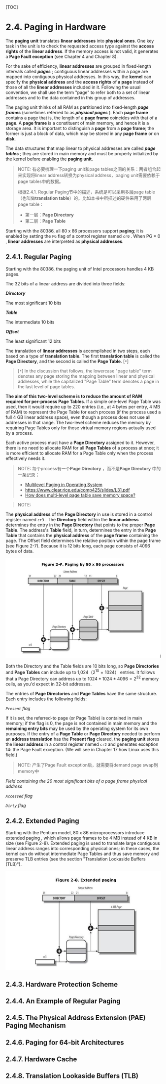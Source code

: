 [TOC]

# 2.4. Paging in Hardware

The **paging unit** translates **linear addresses** into **physical ones**. One key task in the unit is to check the requested access type against the **access rights** of the **linear address**. If the memory access is not valid, it generates a **Page Fault exception** (see Chapter 4 and Chapter 8).

For the sake of efficiency, **linear addresses** are grouped in fixed-length intervals called ***pages*** ; contiguous linear addresses within a page are mapped into contiguous physical addresses. In this way, the **kernel** can specify the **physical address** and the **access rights** of **a page** instead of those of all the **linear addresses** included in it. Following the usual convention, we shall use the term "page" to refer both to a set of linear addresses and to the data contained in this group of addresses.

The paging unit thinks of all RAM as partitioned into fixed-length ***page frames*** (sometimes referred to as ***physical pages*** ). Each **page frame** contains a page that is, the length of a **page frame** coincides with that of a **page**. A **page frame** is a constituent of main memory, and hence it is a storage area. It is important to distinguish a **page** from a **page frame**; the former is just a block of data, which may be stored in any **page frame** or on **disk**.

The data structures that map linear to physical addresses are called ***page tables*** ; they are stored in main memory and must be properly initialized by the kernel before enabling the **paging unit**.

> NOTE: 有必要梳理一下paging unit和page tables之间的关系：两者组合起来实现将linear address转换为physical address，paging unit需要依赖于page tables中的数据。
>
> 根据2.4.1. Regular Paging节中的描述，系统是可以采用多层page table（也叫做**translation table**）的。比如本书中所描述的硬件采用了两层page table：
>
> - 第一层：**Page Directory**
> - 第二层：**Page Table**

Starting with the 80386, all 80 x 86 processors support **paging**; it is enabled by setting the  `PG` flag of a control register named  `cr0` . When  PG = 0 , **linear addresses** are interpreted as **physical addresses**.

## 2.4.1. Regular Paging

Starting with the 80386, the paging unit of Intel processors handles 4 KB pages.

The 32 bits of a linear address are divided into three fields:

***Directory***

The most significant 10 bits

***Table***

The intermediate 10 bits

***Offset***

The least significant 12 bits



The translation of **linear addresses** is accomplished in two steps, each based on a type of **translation table**. The first **translation table** is called the **Page Directory**, and the second is called the **Page Table**. [`*`]

> [`*`] In the discussion that follows, the lowercase "page table" term denotes any page storing the mapping between linear and physical addresses, while the capitalized "Page Table" term denotes a page in the last level of page tables.

**The aim of this two-level scheme is to reduce the amount of RAM required for per-process Page Tables**. If a simple one-level Page Table was used, then it would require up to 220 entries (i.e., at 4 bytes per entry, 4 MB of RAM) to represent the Page Table for each process (if the process used a full 4 GB linear address space), even though a process does not use all addresses in that range. The two-level scheme reduces the memory by requiring Page Tables only for those virtual memory regions actually used by a process.

Each active process must have a **Page Directory** assigned to it. However, there is no need to allocate RAM for all **Page Tables** of a process at once; it is more efficient to allocate RAM for a Page Table only when the process effectively needs it.

> NOTE: 每个process有一个**Page Directory** ，而不是**Page Directory** 中的一条记录；
> - [Multilevel Paging in Operating System](https://www.geeksforgeeks.org/multilevel-paging-in-operating-system/)
> - https://www.clear.rice.edu/comp425/slides/L31.pdf
> - [How does multi-level page table save memory space?](https://stackoverflow.com/questions/29467510/how-does-multi-level-page-table-save-memory-space)

> NOTE: 

The **physical address** of the **Page Directory** in use is stored in a control register named  `cr3` . The **Directory** field within the **linear address** determines the entry in the **Page Directory** that points to the proper **Page Table**. The address's **Table** field, in turn, determines the entry in the **Page Table** that contains the **physical address** of the **page frame** containing the page. The Offset field determines the relative position within the page frame (see Figure 2-7). Because it is 12 bits long, each page consists of 4096 bytes of data.

![](./Figure-2-7-Paging-by-80x86-processors.jpg)

Both the Directory and the Table fields are 10 bits long, so **Page Directories** and **Page Tables** can include up to 1,024（$2^{10}=1024$） entries. It follows that a Page Directory can address up to $1024 * 1024 * 4096=2^{32}$ memory cells, as you'd expect in 32-bit addresses.

The entries of **Page Directories** and **Page Tables** have the same structure. Each entry includes the following fields:

*`Present` flag*

If it is set, the referred-to page (or Page Table) is contained in main memory; if the flag is 0, the page is not contained in main memory and the **remaining entry bits** may be used by the operating system for its own purposes. If the entry of a **Page Table** or **Page Directory** needed to perform an **address translation** has the  **Present flag** cleared, the **paging unit** stores the **linear address** in a control register named  `cr2` and generates exception 14: the Page Fault exception. (We will see in Chapter 17 how Linux uses this field.)

> NOTE: 产生了Page Fault exception后，就需要将demand page swap到memory中

*Field containing the 20 most significant bits of a page frame physical address*

*`Accessed` flag*



*`Dirty` flag*



## 2.4.2. Extended Paging

Starting with the Pentium model, 80 x 86 microprocessors introduce extended paging , which allows page frames to be 4 MB instead of 4 KB in size (see Figure 2-8). Extended paging is used to translate large contiguous linear address ranges into corresponding physical ones; in these cases, the kernel can do without intermediate Page Tables and thus save memory and preserve TLB entries (see the section "Translation Lookaside Buffers (TLB)").

![](./Figure-2-8-Extended-paging.jpg)

## 2.4.3. Hardware Protection Scheme



## 2.4.4. An Example of Regular Paging



## 2.4.5. The Physical Address Extension (PAE) Paging Mechanism



## 2.4.6. Paging for 64-bit Architectures



## 2.4.7. Hardware Cache

## 2.4.8. Translation Lookaside Buffers (TLB)